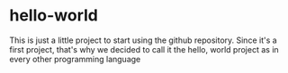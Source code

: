 # hello-world
This is just a little project to start using the github repository. Since it's a first project, that's why we decided to call it the hello, world project as in every other programming language
